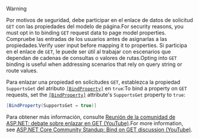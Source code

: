 > [!WARNING]
> <span data-ttu-id="374b0-101">Por motivos de seguridad, debe participar en el enlace de datos de solicitud `GET` con las propiedades del modelo de página.</span><span class="sxs-lookup"><span data-stu-id="374b0-101">For security reasons, you must opt in to binding `GET` request data to page model properties.</span></span> <span data-ttu-id="374b0-102">Compruebe las entradas de los usuarios antes de asignarlas a las propiedades.</span><span class="sxs-lookup"><span data-stu-id="374b0-102">Verify user input before mapping it to properties.</span></span> <span data-ttu-id="374b0-103">Si participa en el enlace de `GET`, le puede ser útil al trabajar con escenarios que dependan de cadenas de consultas o valores de rutas.</span><span class="sxs-lookup"><span data-stu-id="374b0-103">Opting into `GET` binding is useful when addressing scenarios that rely on query string or route values.</span></span>
>
> <span data-ttu-id="374b0-104">Para enlazar una propiedad en solicitudes `GET`, establezca la propiedad `SupportsGet` del atributo [`[BindProperty]`](xref:Microsoft.AspNetCore.Mvc.BindPropertyAttribute) en `true`:</span><span class="sxs-lookup"><span data-stu-id="374b0-104">To bind a property on `GET` requests, set the [`[BindProperty]`](xref:Microsoft.AspNetCore.Mvc.BindPropertyAttribute) attribute's `SupportsGet` property to `true`:</span></span>
>
> ```csharp
> [BindProperty(SupportsGet = true)]
> ```
>
> <span data-ttu-id="374b0-105">Para obtener más información, consulte [Reunión de la comunidad de ASP.NET: debate sobre enlazar en GET (YouTube)](https://www.youtube.com/watch?v=p7iHB9V-KVU&feature=youtu.be&t=54m27s).</span><span class="sxs-lookup"><span data-stu-id="374b0-105">For more information, see [ASP.NET Core Community Standup: Bind on GET discussion (YouTube)](https://www.youtube.com/watch?v=p7iHB9V-KVU&feature=youtu.be&t=54m27s).</span></span>
